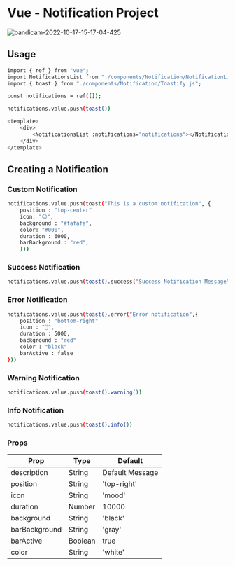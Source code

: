 # Vue - Notification Project

![bandicam-2022-10-17-15-17-04-425](https://user-images.githubusercontent.com/72731296/196175476-4c88b5cb-31f6-499b-86ee-95abb0fe2ed2.gif)

## Usage

```bash
import { ref } from "vue";
import NotificationsList from "./components/Notification/NotificationList.vue";
import { toast } from "./components/Notification/Toastify.js";
```

```bash
const notifications = ref([]);

notifications.value.push(toast())

<template>
	<div>
		<NotificationsList :notifications="notifications"></NotificationsList>
	</div>
</template>
```

## Creating a Notification

### Custom Notification

```bash
notifications.value.push(toast("This is a custom notification", {
	position : "top-center"
	icon: "😉",
	background : "#fafafa",
	color: "#000",
	duration : 6000,
	barBackground : "red",
	}))
```

### Success Notification

```bash
notifications.value.push(toast().success("Success Notification Message"))
```

### Error Notification

```bash
notifications.value.push(toast().error("Error notification",{
	position : "bottom-right"
	icon : "🤬",
	duration : 5000,
	background : "red"
	color : "black"
	barActive : false
}))
```

### Warning Notification

```bash
notifications.value.push(toast().warning())
```

### Info Notification

```bash
notifications.value.push(toast().info())
```

### Props

| Prop          | Type    | Default         |
| ------------- | ------- | --------------- |
| description   | String  | Default Message |
| position      | String  | 'top-right'     |
| icon          | String  | 'mood'          |
| duration      | Number  | 10000           |
| background    | String  | 'black'         |
| barBackground | String  | 'gray'          |
| barActive     | Boolean | true            |
| color         | String  | 'white'         |

<br/>
